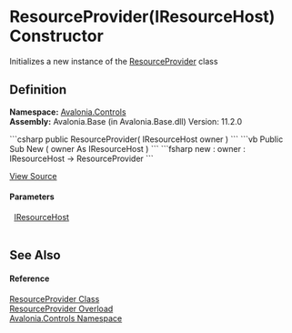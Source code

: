 # ResourceProvider(IResourceHost) Constructor


Initializes a new instance of the <a href="T_Avalonia_Controls_ResourceProvider">ResourceProvider</a> class



## Definition
**Namespace:** <a href="N_Avalonia_Controls">Avalonia.Controls</a>  
**Assembly:** Avalonia.Base (in Avalonia.Base.dll) Version: 11.2.0

<Tabs groupId="api-code-preview">
<TabItem value="csharp" label="C#">
```csharp
public ResourceProvider(
	IResourceHost owner
)
```
</TabItem>
<TabItem value="vb" label="VB">
```vb
Public Sub New ( 
	owner As IResourceHost
)
```
</TabItem>
<TabItem value="fsharp" label="F#">
```fsharp
new : 
        owner : IResourceHost -> ResourceProvider
```
</TabItem>
</Tabs>



<a href="https://github.com/AvaloniaUI/Avalonia/tree/master/src/Avalonia.Base/Controls/ResourceProvider.cs#L18" title="View the source code">View Source</a>



#### Parameters
<dl><dt>  <a href="T_Avalonia_Controls_IResourceHost">IResourceHost</a></dt><dd> </dd></dl>

## See Also


#### Reference
<a href="T_Avalonia_Controls_ResourceProvider">ResourceProvider Class</a>  
<a href="Overload_Avalonia_Controls_ResourceProvider__ctor">ResourceProvider Overload</a>  
<a href="N_Avalonia_Controls">Avalonia.Controls Namespace</a>  
